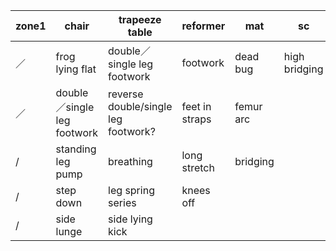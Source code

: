 |zone1|chair|trapeeze table| reformer|mat|sc|lb|
|------|------|------|------|----|----|----| 
|／|frog lying flat|double／single leg footwork|footwork| dead bug|high bridging|
|／|double／single leg footwork|reverse double/single leg footwork?|feet in straps|femur arc|
|/|standing leg pump|breathing|long stretch|bridging|
|/|step down|leg spring series|knees off|
|/|side lunge|side lying kick







